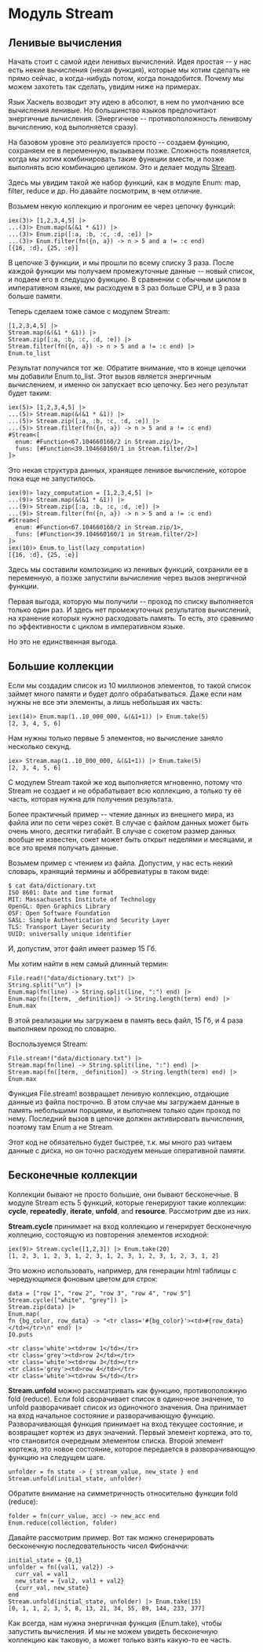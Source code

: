 # Модуль Stream

## Ленивые вычисления

Начать стоит с самой идеи ленивых вычислений. Идея простая -- у нас есть некие вычисления (некая функция), которые мы хотим сделать не прямо сейчас, а когда-нибудь потом, когда понадобится. Почему мы можем захотеть так сделать, увидим ниже на примерах.

Язык Хаскель возводит эту идею в абсолют, в нем по умолчанию все вычисления ленивые. Но большинство языков предпочитают энергичные вычисления. (Энергичное -- противоположность ленивому вычислению, код выполняется сразу).

На базовом уровне это реализуется просто -- создаем функцию, сохраняем ее в переменную, вызываем позже. Сложность появляется, когда мы хотим комбинировать такие функции вместе, и позже выполнять всю комбинацию целиком. Это и делает модуль [Stream](https://hexdocs.pm/elixir/Stream.html).

Здесь мы увидим такой же набор функций, как в модуле Enum: map, filter, reduce и др. Но давайте посмотрим, в чем отличие.

Возьмем некую коллекцию и прогоним ее через цепочку функций:

```
iex(3)> [1,2,3,4,5] |>
...(3)> Enum.map(&(&1 * &1)) |>
...(3)> Enum.zip([:a, :b, :c, :d, :e]) |>
...(3)> Enum.filter(fn({n, a}) -> n > 5 and a != :c end)
[{16, :d}, {25, :e}]
```

В цепочке 3 функции, и мы прошли по всему списку 3 раза. После каждой функции мы получаем промежуточные данные -- новый список, и подаем его в следущую функцию. В сравнении с обычным циклом в императивном языке, мы расходуем в 3 раз больше CPU, и в 3 раза больше памяти.

Теперь сделаем тоже самое с модулем Stream:

```
[1,2,3,4,5] |>
Stream.map(&(&1 * &1)) |>
Stream.zip([:a, :b, :c, :d, :e]) |>
Stream.filter(fn({n, a}) -> n > 5 and a != :c end) |>
Enum.to_list
```

Результат получился тот же. Обратите внимание, что в конце цепочки мы добавили Enum.to_list. Этот вызов является энергичным вычислением, и именно он запускает всю цепочку. Без него результат будет таким:

```
iex(5)> [1,2,3,4,5] |>
...(5)> Stream.map(&(&1 * &1)) |>
...(5)> Stream.zip([:a, :b, :c, :d, :e]) |>
...(5)> Stream.filter(fn({n, a}) -> n > 5 and a != :c end)
#Stream<[
  enum: #Function<67.104660160/2 in Stream.zip/1>,
  funs: [#Function<39.104660160/1 in Stream.filter/2>]
]>
```

Это некая структура данных, хранящее ленивое вычисление, которое пока еще не запустилось.

```
iex(9)> lazy_computation = [1,2,3,4,5] |>
...(9)> Stream.map(&(&1 * &1)) |>
...(9)> Stream.zip([:a, :b, :c, :d, :e]) |>
...(9)> Stream.filter(fn({n, a}) -> n > 5 and a != :c end)
#Stream<[
  enum: #Function<67.104660160/2 in Stream.zip/1>,
  funs: [#Function<39.104660160/1 in Stream.filter/2>]
]>
iex(10)> Enum.to_list(lazy_computation)
[{16, :d}, {25, :e}]
```

Здесь мы составили композицию из ленивых функций, сохранили ее в переменную, а позже запустили вычисление через вызов энергичной функции.

Первая выгода, которую мы получили -- проход по списку выполняется только один раз. И здесь нет промежуточных результатов вычислений, на хранение которых нужно расходовать память. То есть, это сравнимо по эффективности с циклом в императивном языке.

Но это не единственная выгода.


## Большие коллекции

Если мы создадим список из 10 миллионов элементов, то такой список займет много памяти и будет долго обрабатываться. Даже если нам нужны не все эти элементы, а лишь небольшая их часть:

```
iex(14)> Enum.map(1..10_000_000, &(&1+1)) |> Enum.take(5)
[2, 3, 4, 5, 6]
```

Нам нужны только первые 5 элементов, но вычисление заняло несколько секунд.

```
iex> Stream.map(1..10_000_000, &(&1+1)) |> Enum.take(5)
[2, 3, 4, 5, 6]
```

С модулем Stream такой же код выполняется мгновенно, потому что Stream не создает и не обрабатывает всю коллекцию, а только ту её часть, которая нужна для получения результата.

Более практичный пример -- чтение данных из внешнего мира, из файла или по сети через сокет. В случае с файлом данных может быть очень много, десятки гигабайт. В случае с сокетом размер данных вообще не известен, сокет может быть открыт неделями и месяцами, и все это время получать данные.

Возьмем пример с чтением из файла. Допустим, у нас есть некий словарь, хранящий термины и аббревиатуры в таком виде:

```
$ cat data/dictionary.txt
ISO 8601: Date and time format
MIT: Massachusetts Institute of Technology
OpenGL: Open Graphics Library
OSF: Open Software Foundation
SASL: Simple Authentication and Security Layer
TLS: Transport Layer Security
UUID: universally unique identifier
```

И, допустим, этот файл имеет размер 15 Гб.

Мы хотим найти в нем самый длинный термин:

```
File.read!("data/dictionary.txt") |>
String.split("\n") |>
Enum.map(fn(line) -> String.split(line, ":") end) |>
Enum.map(fn([term, _definition]) -> String.length(term) end) |>
Enum.max

```
В этой реализации мы загружаем в память весь файл, 15 Гб, и 4 раза выполняем проход по словарю.

Воспользуемся Stream:

```
File.stream!("data/dictionary.txt") |>
Stream.map(fn(line) -> String.split(line, ":") end) |>
Stream.map(fn([term, _definition]) -> String.length(term) end) |>
Enum.max

```
Функция File.stream! возвращает ленивую коллекцию, отдающие данные из файла построчно. В этом случае мы загружаем данные в память небольшими порциями, и выполняем только один проход по нему. Последний вызов в цепочке должен активировать вычисления, поэтому там Enum а не Stream.

Этот код не обязательно будет быстрее, т.к. мы много раз читаем данные с диска, но он точно расходуем меньше оперативной памяти.


## Бесконечные коллекции

Коллекции бывают не просто большие, они бывают бесконечные. В модуле Stream есть 5 функций, которые генерируют такие коллекции: **cycle**, **repeatedly**, **iterate**, **unfold**, and **resource**. Рассмотрим две из них.

**Stream.cycle** принимает на вход коллекцию и генерирует бесконечную коллецию, состоящую из повторения элементов исходной:

```
iex(9)> Stream.cycle([1,2,3]) |> Enum.take(20)
[1, 2, 3, 1, 2, 3, 1, 2, 3, 1, 2, 3, 1, 2, 3, 1, 2, 3, 1, 2]
```

Это можно использовать, например, для генерации html таблицы с чередующимся фоновым цветом для строк:

```
data = ["row 1", "row 2", "row 3", "row 4", "row 5"]
Stream.cycle(["white", "grey"]) |>
Stream.zip(data) |>
Enum.map(
fn {bg_color, row_data} -> "<tr class='#{bg_color}'><td>#{row_data}</td></tr>\n" end) |>
IO.puts

<tr class='white'><td>row 1</td></tr>
<tr class='grey'><td>row 2</td></tr>
<tr class='white'><td>row 3</td></tr>
<tr class='grey'><td>row 4</td></tr>
<tr class='white'><td>row 5</td></tr>
```

**Stream.unfold** можно рассматривать как функцию, противоположную fold (reduce). Если fold сворачивает список в одиночное значение, то unfold разворачивает список из одиночного значения. Она принимает на вход начальное состояние и разворачивающую функцию. Разворачивающая функция принимает на вход текущее состояние, и возвращает кортеж из двух значений. Первый элемент кортежа, это то, что становится очередным элементом списка. Второй элемент кортежа, это новое состояние, которое передается в разворачивающую функцию на следущем шаге.

```
unfolder = fn state -> { stream_value, new_state } end
Stream.unfold(initial_state, unfolder)
```

Обратите внимание на симметричность относительно функции fold (reduce):

```
folder = fn(curr_value, acc) -> new_acc end
Enum.reduce(collection, folder)
```

Давайте рассмотрим пример. Вот так можно сгенерировать бесконечную последовательность чисел Фибоначчи:

```
initial_state = {0,1}
unfolder = fn({val1, val2}) ->
  curr_val = val1
  new_state = {val2, val1 + val2}
  {curr_val, new_state}
end
Stream.unfold(initial_state, unfolder) |> Enum.take(15)
[0, 1, 1, 2, 3, 5, 8, 13, 21, 34, 55, 89, 144, 233, 377]
```

Как всегда, нам нужна энергичная функция (Enum.take), чтобы запустить вычисления. И мы не можем увидеть бесконечную коллекцию как таковую, а может только взять какую-то ее часть.
